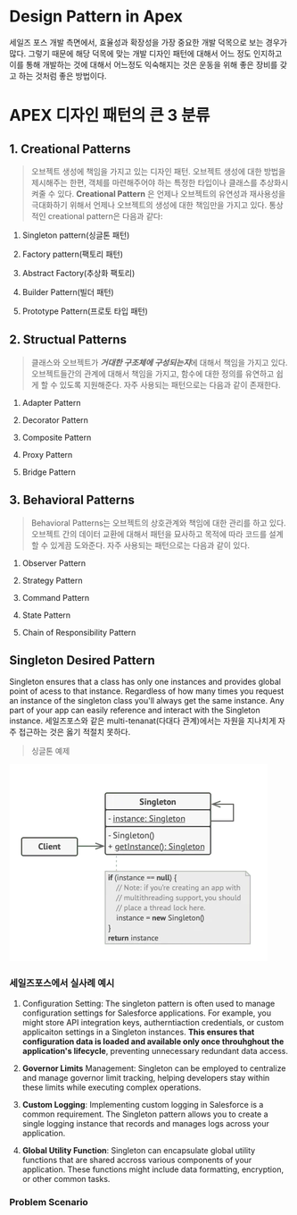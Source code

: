 # Design Pattern in Apex

세일즈 포스 개발 측면에서, 효율성과 확장성을 가장 중요한 개발 덕목으로 보는 경우가 많다. 그렇기 때문에 해당 덕목에 맞는 개발 디자인 패턴에 대해서 어느 정도 인지하고 이를 통해 개발하는 것에 대해서 어느정도 익숙해지는 것은 운동을 위해 좋은 장비를 갖고 하는 것처럼 좋은 방법이다.

# APEX 디자인 패턴의 큰 3 분류


## 1. Creational Patterns
> 오브젝트 생성에 책임을 가지고 있는 디자인 패턴. 오브젝트 생성에 대한 방법을 제시해주는 한편, 객체를 마련해주어야 하는 특정한 타입이나 클래스를 추상화시켜줄 수 있다. <b>Creational Pattern</b> 은 언제나 오브젝트의 유연성과 재사용성을 극대화하기 위해서 언제나 오브젝트의 생성에 대한 책임만을 가지고 있다. 통상적인 creational pattern은 다음과 같다:  


1. Singleton pattern(싱글톤 패턴)

2. Factory pattern(팩토리 패턴)

3. Abstract Factory(추상화 팩토리)

4. Builder Pattern(빌더 패턴)

5. Prototype Pattern(프로토 타입 패턴)


## 2. Structual Patterns
> 클래스와 오브젝트가 <b><i>거대한 구조체에 구성되는지</i></b>에 대해서 책임을 가지고 있다. 오브젝트들간의 관계에 대해서 책임을 가지고, 함수에 대한 정의를 유연하고 쉽게 할 수 있도록 지원해준다. 자주 사용되는 패턴으로는 다음과 같이 존재한다.


1. Adapter Pattern

2. Decorator Pattern

3. Composite Pattern 

4. Proxy Pattern

5. Bridge Pattern


## 3. Behavioral Patterns
> Behavioral Patterns는 오브젝트의 상호관계와 책임에 대한 관리를 하고 있다. 오브젝트 간의 데이터 교환에 대해서 패턴을 묘사하고 목적에 따라 코드를 설계할 수 있게끔 도와준다. 자주 사용되는 패턴으로는 다음과 같이 있다.

1. Observer Pattern

2. Strategy Pattern

3. Command Pattern

4. State Pattern

5. Chain of Responsibility Pattern


## Singleton Desired Pattern

Singleton ensures that a class has only one instances and provides global point of acess to that instance. Regardless of how many times you request an instance of the singleton class you'll always get the same instance. Any part of your app can easily reference and interact with the Singleton instance. 세일즈포스와 같은 multi-tenanat(다대다 관계)에서는 자원을 지나치게 자주 접근하는 것은 옳기 적절치 못하다.

> 싱글톤 예제

![Alt text](image-1.png)


### 세일즈포스에서 실사례 예시
1. Configuration Setting: The singleton pattern is often used to manage configuration settings for Salesforce applications. For example, you might store API integration keys, autherntiaction credentials, or custom applicaiton settings in a Singleton instances. <b>This ensures that configuration data is loaded and available only once throuhghout the application's lifecycle</b>, preventing unnecessary redundant data access. 

2. <b>Governor Limits</b> Management: Singleton can be employed to centralize and manage governor limit tracking, helping developers stay within these limits while executing complex operations. 

3. <b>Custom Logging</b>: Implementing custom logging in Salesforce is a common requirement. The Singleton pattern allows you to create a single logging instance that records and manages logs across your application.

4. <b>Global Utility Function</b>: Singleton can encapsulate global utility functions that are shared accross various components of your application. These functions might include data formatting, encryption, or other common tasks.


### Problem Scenario
 

